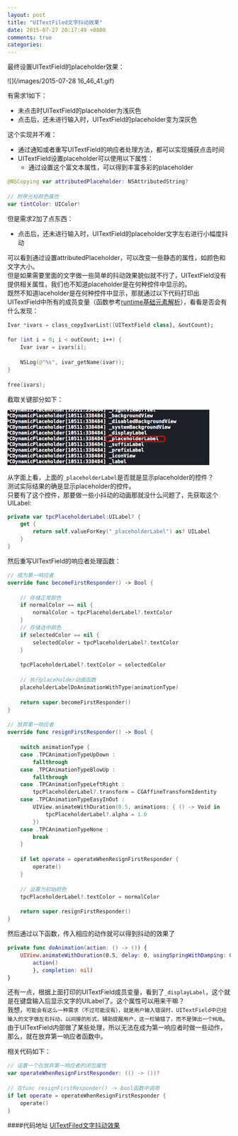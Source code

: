 ```yaml
---
layout: post
title: "UITextFiled文字抖动效果"
date: 2015-07-27 20:17:49 +0800
comments: true
categories: 
---
```


最终设置UITextField的placeholder效果：<br>

![](/images/2015-07-28 16_46_41.gif)<br>

有需求1如下：

- 未点击时UITextField的placeholder为浅灰色
- 点击后，还未进行输入时，UITextField的placeholder变为深灰色
<!--more-->
这个实现并不难：

- 通过通知或者重写UITextField的响应者处理方法，都可以实现捕获点击时间
- UITextField设置placeholder可以使用以下属性：
  - 通过设置这个富文本属性，可以得到丰富多彩的placeholder<br>

```swift
@NSCopying var attributedPlaceholder: NSAttributedString?

// 附带光标颜色属性
var tintColor: UIColor!
```

但是需求2加了点东西：

- 点击后，还未进行输入时，UITextField的placeholder文字左右进行小幅度抖动<br>

可以看到通过设置attributedPlaceholder，可以改变一些静态的属性，如颜色和文字大小。<br>
但是如果需要里面的文字做一些简单的抖动效果貌似就不行了，UITextField没有提供相关属性，我们也不知道placeholder是在何种控件中显示的。<br>
既然不知道laceholder是在何种控件中显示，那就通过以下代码打印出UITextField中所有的成员变量（函数参考[runtime基础元素解析](http://triplecc.github.io/blog/2015-01-10-runtimeji-chu/)），看看是否会有什么发现：

```swift
Ivar *ivars = class_copyIvarList([UITextField class], &outCount);

for (int i = 0; i < outCount; i++) {
    Ivar ivar = ivars[i];

    NSLog(@"%s", ivar_getName(ivar));
}

free(ivars);
```
截取关键部分如下：<br>

![](/images/Snip20150728_2.png)<br>

从字面上看，上面的`_placeholderLabel`是否就是显示placeholder的控件？<br>
测试实际结果的确是显示placeholder的控件。<br>
只要有了这个控件，那要做一些小抖动的动画那就没什么问题了，先获取这个UILabel:

```swift
private var tpcPlaceholderLabel:UILabel? {
    get {
        return self.valueForKey("_placeholderLabel") as? UILabel
    }
}
```
然后重写UITextField的响应者处理函数：

```swift
// 成为第一响应者
override func becomeFirstResponder() -> Bool {

    // 存储正常颜色
    if normalColor == nil {
        normalColor = tpcPlaceholderLabel?.textColor
    }
    // 存储选中颜色
    if selectedColor == nil {
        selectedColor = tpcPlaceholderLabel?.textColor
    }

    tpcPlaceholderLabel?.textColor = selectedColor

    // 执行placeholder动画函数
    placeholderLabelDoAnimationWithType(animationType)

    return super.becomeFirstResponder()
}

// 放弃第一响应者
override func resignFirstResponder() -> Bool {

    switch animationType {
    case .TPCAnimationTypeUpDown :
        fallthrough
    case .TPCAnimationTypeBlowUp :
        fallthrough
    case .TPCAnimationTypeLeftRight :
        tpcPlaceholderLabel?.transform = CGAffineTransformIdentity
    case .TPCAnimationTypeEasyInOut :
        UIView.animateWithDuration(0.5, animations: { () -> Void in
            tpcPlaceholderLabel?.alpha = 1.0
        })
    case .TPCAnimationTypeNone :
        break
    }

    if let operate = operateWhenResignFirstResponder {
        operate()
    }

    // 设置为初始颜色
    tpcPlaceholderLabel?.textColor = normalColor

    return super.resignFirstResponder()
}
```
然后通过以下函数，传入相应的动作就可以得到抖动的效果了

```swift
private func doAnimation(action: () -> ()) {
    UIView.animateWithDuration(0.5, delay: 0, usingSpringWithDamping: 0.1, initialSpringVelocity: 10, options: UIViewAnimationOptions.CurveEaseInOut, animations: { () -> Void in
        action()
        }, completion: nil)
}
```

还有一点，根据上面打印的UITextField成员变量，看到了`_displayLabel`，这个就是在键盘输入后显示文字的UILabel了。这个属性可以用来干嘛？<br>
我想，`可能会有这么一种需求（不过可能没有），就是用户输入错误时，UITextField中已经输入的文字做左右抖动，以间接的形式，辅助提醒用户，这一栏输错了，而不是弹出一个HUB`。<br>
由于UITextField内部做了某些处理，所以无法在成为第一响应者时做一些动作，那么，就在放弃第一响应者函数中。<br>

相关代码如下：

```swift
// 设置一个在放弃第一响应者的闭包属性
var operateWhenResignFirstResponder: (() -> ())?

// 在func resignFirstResponder() -> Bool函数中调用
if let operate = operateWhenResignFirstResponder {
    operate()
}
```
####代码地址
[UITextFiled文字抖动效果](https://github.com/tripleCC/TPCDynamicTextFiled/blob/master/README.md)


